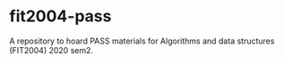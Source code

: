 # fit2004-pass
A repository to hoard PASS materials for Algorithms and data structures (FIT2004) 2020 sem2.
